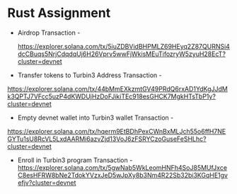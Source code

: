 # Rust Assignment

  
- Airdrop Transaction - 

  https://explorer.solana.com/tx/5iuZDBVidBHPMLZ69HEyq2Z87QURNSi4dcCBuqs5NrjCdqdqUj6H26Vprv5wwFjWkisMEuTifozryW5zyuH28EcT?cluster=devnet
-  Transfer tokens to Turbin3 Address Transaction - 

  https://explorer.solana.com/tx/44bMmEXkzmtGV49PRdQ6rxAD1YdKgJJdMk3QPTJ7VFcc5uzP4dKWDUjHzDoFJikiTEc918esGHCK7MgkHTsTbP1y?cluster=devnet
- Empty devnet wallet into Turbin3 wallet Transaction -
  
 https://explorer.solana.com/tx/hqerm9EtBDhPexCWnBxMLJch55o6ffH7NEGYTu1sU8RcVL5LxdAARMi6azvZjd13VoJ6zFSRYCzoGuseFeSHLhc?cluster=devnet
- Enroll in Turbin3 program Transaction -  
https://explorer.solana.com/tx/5gwNab5WkLeomHNFh4SoJ85MUfJxceC8esHFRW8bNe2TdokYVzxJeD5wJpXy8b3Nm4R22Sb32bi3KGqHE1gvefjv?cluster=devnet
